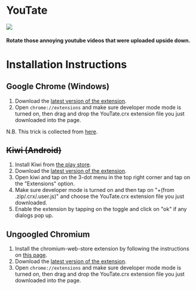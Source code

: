 # YouTate

[<img src="https://img.shields.io/badge/Chromium-Stable-green" />](https://30440r.github.io/404.html)

#### Rotate those annoying youtube videos that were uploaded upside down.


# Installation Instructions


## Google Chrome (Windows)
1) Download the [latest version of the extension](https://github.com/30440r/youtate/releases/download/1.0/youtate.crx).
2) Open `chrome://extensions` and make sure developer mode mode is turned on, then drag and drop the YouTate.crx extension file you just downloaded into the page.

N.B. This trick is collected from [here](https://stackoverflow.com/a/48990515/13519865).



## ~~Kiwi (Android)~~
1) Install Kiwi from [the play store](https://play.google.com/store/apps/details?id=com.kiwibrowser.browser).
2) Download the [latest version of the extension](https://github.com/30440r/youtate/releases/download/1.0/youtate.crx).
3) Open kiwi and tap on the 3-dot menu in the top right corner and tap on the "Extensions" option.
4) Make sure developer mode is turned on and then tap on "+(from .zip/.crx/.user.js)" and choose the YouTate.crx extension file you just downloaded.
5) Enable the extension by tapping on the toggle and click on "ok" if any dialogs pop up.



## Ungoogled Chromium
1) Install the chromium-web-store extension by following the instructions on [this page](https://github.com/NeverDecaf/chromium-web-store/blob/master/README.md).
2) Download the [latest version of the extension](https://github.com/30440r/youtate/releases/download/1.0/youtate.crx).
3) Open `chrome://extensions` and make sure developer mode mode is turned on, then drag and drop the YouTate.crx extension file you just downloaded into the page.
